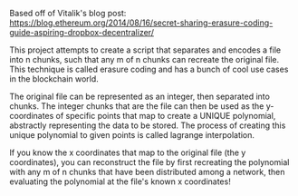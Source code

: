 Based off of Vitalik's blog post:
https://blog.ethereum.org/2014/08/16/secret-sharing-erasure-coding-guide-aspiring-dropbox-decentralizer/

This project attempts to create a script that separates and encodes a file into n chunks, such that any 
m of n chunks can recreate the original file.  This technique is called erasure coding and has a bunch 
of cool use cases in the blockchain world. 

The original file can be represented as an integer, then separated into chunks.  The integer chunks that are the file can then be used as the 
y-coordinates of specific points that map to create a UNIQUE polynomial, abstractly representing the data to be stored. The process of creating 
this unique polynomial to given points is called lagrange interpolation. 

If you know the x coordinates that map to the original file (the y coordinates), 
you can reconstruct the file by first recreating the polynomial with any m of n chunks that have been distributed among a network, 
then evaluating the polynomial at the file's known x coordinates!